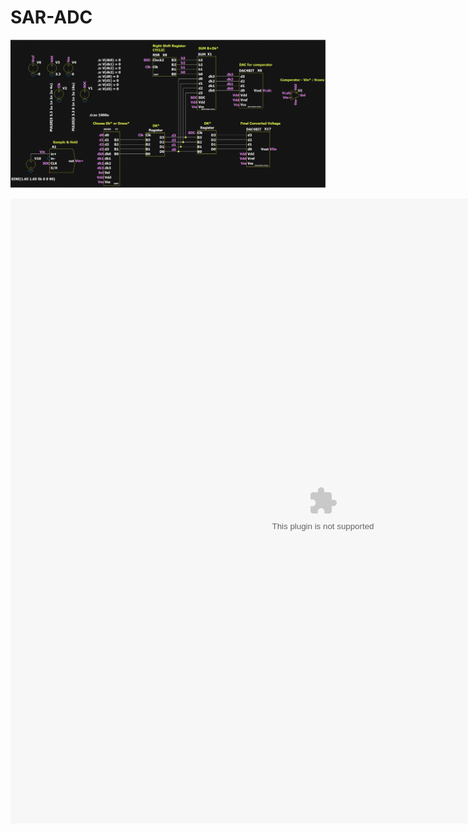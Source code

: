 # SAR-ADC
 
<a href="/photos/aa_Sar_Daniel_Yarden_Matan.pdf" class="image fit"><img src="photos/shot.png" alt=""></a>

 <object data="aa_Sar_Daniel_Yarden_Matan.pdf" width="1000" height="1000" type='/photos'/> 
